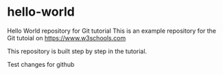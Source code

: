 # hello-world
Hello World repository for Git tutorial
This is an example repository for the Git tutoial on https://www.w3schools.com

This repository is built step by step in the tutorial.

Test changes for github
